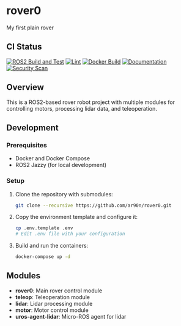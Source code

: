 # rover0
My first plain rover

## CI Status

[![ROS2 Build and Test](https://github.com/ar90n/rover0/actions/workflows/ros2-build.yml/badge.svg)](https://github.com/ar90n/rover0/actions/workflows/ros2-build.yml)
[![Lint](https://github.com/ar90n/rover0/actions/workflows/lint.yml/badge.svg)](https://github.com/ar90n/rover0/actions/workflows/lint.yml)
[![Docker Build](https://github.com/ar90n/rover0/actions/workflows/docker-build.yml/badge.svg)](https://github.com/ar90n/rover0/actions/workflows/docker-build.yml)
[![Documentation](https://github.com/ar90n/rover0/actions/workflows/docs.yml/badge.svg)](https://github.com/ar90n/rover0/actions/workflows/docs.yml)
[![Security Scan](https://github.com/ar90n/rover0/actions/workflows/security.yml/badge.svg)](https://github.com/ar90n/rover0/actions/workflows/security.yml)

## Overview

This is a ROS2-based rover robot project with multiple modules for controlling motors, processing lidar data, and teleoperation.

## Development

### Prerequisites

- Docker and Docker Compose
- ROS2 Jazzy (for local development)

### Setup

1. Clone the repository with submodules:
   ```bash
   git clone --recursive https://github.com/ar90n/rover0.git
   ```

2. Copy the environment template and configure it:
   ```bash
   cp .env.template .env
   # Edit .env file with your configuration
   ```

3. Build and run the containers:
   ```bash
   docker-compose up -d
   ```

## Modules

- **rover0**: Main rover control module
- **teleop**: Teleoperation module
- **lidar**: Lidar processing module
- **motor**: Motor control module
- **uros-agent-lidar**: Micro-ROS agent for lidar
